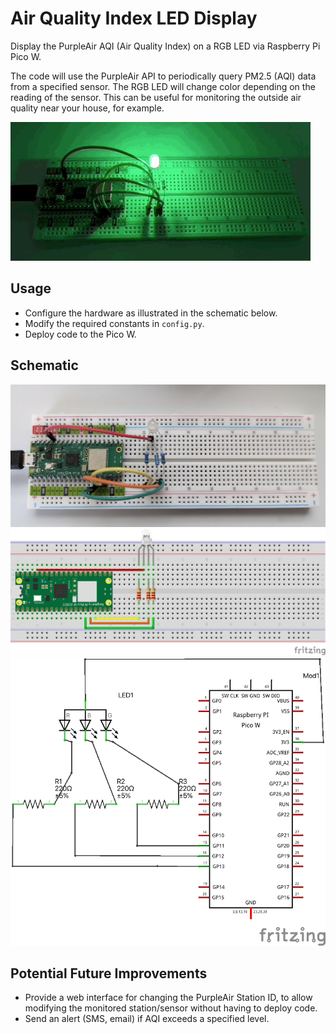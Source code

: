 # Air Quality Index LED Display

Display the PurpleAir AQI (Air Quality Index) on a RGB LED via Raspberry Pi Pico W.

The code will use the PurpleAir API to periodically query PM2.5 (AQI) data from a specified sensor. The RGB LED will change color depending on the reading of the sensor. This can be useful for monitoring the outside air quality near your house, for example.

![final-anim.gif](schematic%2Ffinal-anim.gif)

## Usage

- Configure the hardware as illustrated in the schematic below.
- Modify the required constants in `config.py`.
- Deploy code to the Pico W.

## Schematic

![final.png](schematic%2Ffinal.png)
![breadboard](schematic%2Fpico-purpleair_bb.png)
![schematic](schematic%2Fpico-purpleair_schem.png)

## Potential Future Improvements

- Provide a web interface for changing the PurpleAir Station ID, to allow modifying the monitored station/sensor without having to deploy code.
- Send an alert (SMS, email) if AQI exceeds a specified level.
